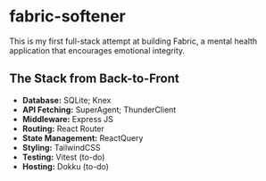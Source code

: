 # fabric-softener

This is my first full-stack attempt at building Fabric, a mental health application that encourages emotional integrity.

## The Stack from Back-to-Front

- **Database:** SQLite; Knex
- **API Fetching:** SuperAgent; ThunderClient
- **Middleware:** Express JS
- **Routing:** React Router
- **State Management:** ReactQuery
- **Styling:** TailwindCSS
- **Testing:** Vitest (to-do)
- **Hosting:** Dokku (to-do)
